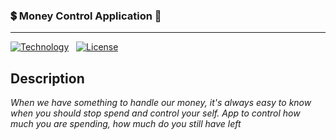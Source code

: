 <h3>💲 Money Control Application 💸</h3>
<hr/>

[![Technology][vue-image]][vue-url]  
[![License][license-image]][license-url]

[vue-url]: https://vuejs.org/
[vue-image]: https://img.shields.io/badge/Vue-cli-green?style=for-the-badge&logo=vue.js
[license-url]: https://opensource.org/licenses/MIT
[license-image]: https://img.shields.io/badge/License-MIT-blue?style=for-the-badge&logo=github


<h2>Description</h2>
<i>When we have something to handle our money, it's always easy to know when you should stop spend and control your self. App to control how much you are spending, how much do you still have left</i>



